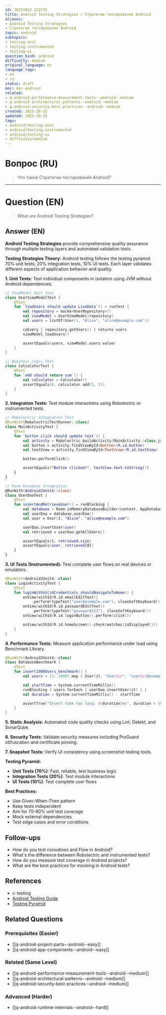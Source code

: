 ```yaml
---
id: 20251012-122775
title: Android Testing Strategies / Стратегии тестирования Android
aliases:
- Android Testing Strategies
- Стратегии тестирования Android
topic: android
subtopics:
- testing-unit
- testing-instrumented
- testing-ui
question_kind: android
difficulty: medium
original_language: en
language_tags:
- en
- ru
status: draft
moc: moc-android
related:
- q-android-performance-measurement-tools--android--medium
- q-android-architectural-patterns--android--medium
- q-android-security-best-practices--android--medium
created: 2025-10-15
updated: 2025-10-15
tags:
- android/testing-unit
- android/testing-instrumented
- android/testing-ui
- difficulty/medium
---
```


# Вопрос (RU)
> Что такое Стратегии тестирования Android?

---

# Question (EN)
> What are Android Testing Strategies?

## Answer (EN)
**Android Testing Strategies** provide comprehensive quality assurance through multiple testing layers and automated validation tools.

**Testing Strategies Theory:**
Android testing follows the testing pyramid: 70% unit tests, 20% integration tests, 10% UI tests. Each layer validates different aspects of application behavior and quality.

**1. Unit Tests:**
Test individual components in isolation using JVM without Android dependencies.

```kotlin
// ViewModel Unit Test
class UserViewModelTest {
    @Test
    fun `loadUsers should update LiveData`() = runTest {
        val repository = mockk<UserRepository>()
        val viewModel = UserViewModel(repository)
        val users = listOf(User(1, "Alice", "alice@example.com"))

        coEvery { repository.getUsers() } returns users
        viewModel.loadUsers()

        assertEquals(users, viewModel.users.value)
    }
}

// Business Logic Test
class CalculatorTest {
    @Test
    fun `add should return sum`() {
        val calculator = Calculator()
        assertEquals(8, calculator.add(5, 3))
    }
}
```

**2. Integration Tests:**
Test module interactions using Robolectric or instrumented tests.

```kotlin
// Robolectric Integration Test
@RunWith(RobolectricTestRunner::class)
class MainActivityTest {
    @Test
    fun `button click should update text`() {
        val activity = Robolectric.buildActivity(MainActivity::class.java).create().get()
        val button = activity.findViewById<Button>(R.id.button)
        val textView = activity.findViewById<TextView>(R.id.textView)

        button.performClick()

        assertEquals("Button clicked!", textView.text.toString())
    }
}

// Room Database Integration
@RunWith(AndroidJUnit4::class)
class UserDaoTest {
    @Test
    fun insertAndRetrieveUser() = runBlocking {
        val database = Room.inMemoryDatabaseBuilder(context, AppDatabase::class.java).build()
        val userDao = database.userDao()
        val user = User(1, "Alice", "alice@example.com")

        userDao.insertUser(user)
        val retrieved = userDao.getAllUsers()

        assertEquals(1, retrieved.size)
        assertEquals(user, retrieved[0])
    }
}
```

**3. UI Tests (Instrumented):**
Test complete user flows on real devices or emulators.

```kotlin
@RunWith(AndroidJUnit4::class)
class LoginActivityTest {
    @Test
    fun loginWithValidCredentials_shouldNavigateToHome() {
        onView(withId(R.id.emailEditText))
            .perform(typeText("user@example.com"), closeSoftKeyboard())
        onView(withId(R.id.passwordEditText))
            .perform(typeText("password123"), closeSoftKeyboard())
        onView(withId(R.id.loginButton)).perform(click())

        onView(withId(R.id.homeScreen)).check(matches(isDisplayed()))
    }
}
```

**4. Performance Tests:**
Measure application performance under load using Benchmark Library.

```kotlin
@RunWith(AndroidJUnit4::class)
class DatabaseBenchmark {
    @Test
    fun insert1000Users_benchmark() {
        val users = (1..1000).map { User(it, "User$it", "user$it@example.com") }

        val startTime = System.currentTimeMillis()
        runBlocking { users.forEach { userDao.insertUser(it) } }
        val duration = System.currentTimeMillis() - startTime

        assertTrue("Insert took too long: ${duration}ms", duration < 5000)
    }
}
```

**5. Static Analysis:**
Automated code quality checks using Lint, Detekt, and SonarQube.

**6. Security Tests:**
Validate security measures including ProGuard obfuscation and certificate pinning.

**7. Snapshot Tests:**
Verify UI consistency using screenshot testing tools.

**Testing Pyramid:**
- **Unit Tests (70%)**: Fast, reliable, test business logic
- **Integration Tests (20%)**: Test module interactions
- **UI Tests (10%)**: Test complete user flows

**Best Practices:**
- Use Given-When-Then pattern
- Keep tests independent
- Aim for 70-80% unit test coverage
- Mock external dependencies
- Test edge cases and error conditions

## Follow-ups

- How do you test coroutines and Flow in Android?
- What's the difference between Robolectric and instrumented tests?
- How do you measure test coverage in Android projects?
- What are the best practices for mocking in Android tests?

## References

- c-testing
- [Android Testing Guide](https://developer.android.com/training/testing)
- [Testing Pyramid](https://martinfowler.com/articles/practical-test-pyramid.html)

## Related Questions

### Prerequisites (Easier)
- [[q-android-project-parts--android--easy]]
- [[q-android-app-components--android--easy]]

### Related (Same Level)
- [[q-android-performance-measurement-tools--android--medium]]
- [[q-android-architectural-patterns--android--medium]]
- [[q-android-security-best-practices--android--medium]]

### Advanced (Harder)
- [[q-android-runtime-internals--android--hard]]